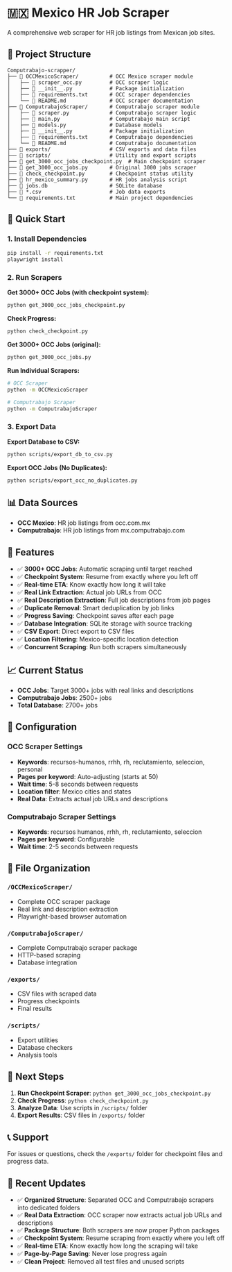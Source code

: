 # 🇲🇽 Mexico HR Job Scraper

A comprehensive web scraper for HR job listings from Mexican job sites.

## 📁 Project Structure

```
Computrabajo-scrapper/
├── 📁 OCCMexicoScraper/          # OCC Mexico scraper module
│   ├── 📄 scraper_occ.py         # OCC scraper logic
│   ├── 📄 __init__.py            # Package initialization
│   ├── 📄 requirements.txt       # OCC scraper dependencies
│   └── 📄 README.md              # OCC scraper documentation
├── 📁 ComputrabajoScraper/       # Computrabajo scraper module
│   ├── 📄 scraper.py             # Computrabajo scraper logic
│   ├── 📄 main.py                # Computrabajo main script
│   ├── 📄 models.py              # Database models
│   ├── 📄 __init__.py            # Package initialization
│   ├── 📄 requirements.txt       # Computrabajo dependencies
│   └── 📄 README.md              # Computrabajo documentation
├── 📁 exports/                   # CSV exports and data files
├── 📁 scripts/                   # Utility and export scripts
├── 📄 get_3000_occ_jobs_checkpoint.py  # Main checkpoint scraper
├── 📄 get_3000_occ_jobs.py       # Original 3000 jobs scraper
├── 📄 check_checkpoint.py        # Checkpoint status utility
├── 📄 hr_mexico_summary.py       # HR jobs analysis script
├── 📄 jobs.db                    # SQLite database
├── 📄 *.csv                      # Job data exports
└── 📄 requirements.txt           # Main project dependencies
```

## 🚀 Quick Start

### 1. Install Dependencies
```bash
pip install -r requirements.txt
playwright install
```

### 2. Run Scrapers

**Get 3000+ OCC Jobs (with checkpoint system):**
```bash
python get_3000_occ_jobs_checkpoint.py
```

**Check Progress:**
```bash
python check_checkpoint.py
```

**Get 3000+ OCC Jobs (original):**
```bash
python get_3000_occ_jobs.py
```

**Run Individual Scrapers:**
```bash
# OCC Scraper
python -m OCCMexicoScraper

# Computrabajo Scraper
python -m ComputrabajoScraper
```

### 3. Export Data

**Export Database to CSV:**
```bash
python scripts/export_db_to_csv.py
```

**Export OCC Jobs (No Duplicates):**
```bash
python scripts/export_occ_no_duplicates.py
```

## 📊 Data Sources

- **OCC Mexico**: HR job listings from occ.com.mx
- **Computrabajo**: HR job listings from mx.computrabajo.com

## 🎯 Features

- ✅ **3000+ OCC Jobs**: Automatic scraping until target reached
- ✅ **Checkpoint System**: Resume from exactly where you left off
- ✅ **Real-time ETA**: Know exactly how long it will take
- ✅ **Real Link Extraction**: Actual job URLs from OCC
- ✅ **Real Description Extraction**: Full job descriptions from job pages
- ✅ **Duplicate Removal**: Smart deduplication by job links
- ✅ **Progress Saving**: Checkpoint saves after each page
- ✅ **Database Integration**: SQLite storage with source tracking
- ✅ **CSV Export**: Direct export to CSV files
- ✅ **Location Filtering**: Mexico-specific location detection
- ✅ **Concurrent Scraping**: Run both scrapers simultaneously

## 📈 Current Status

- **OCC Jobs**: Target 3000+ jobs with real links and descriptions
- **Computrabajo Jobs**: 2500+ jobs
- **Total Database**: 2700+ jobs

## 🔧 Configuration

### OCC Scraper Settings
- **Keywords**: recursos-humanos, rrhh, rh, reclutamiento, seleccion, personal
- **Pages per keyword**: Auto-adjusting (starts at 50)
- **Wait time**: 5-8 seconds between requests
- **Location filter**: Mexico cities and states
- **Real Data**: Extracts actual job URLs and descriptions

### Computrabajo Scraper Settings
- **Keywords**: recursos humanos, rrhh, rh, reclutamiento, seleccion
- **Pages per keyword**: Configurable
- **Wait time**: 2-5 seconds between requests

## 📁 File Organization

### `/OCCMexicoScraper/`
- Complete OCC scraper package
- Real link and description extraction
- Playwright-based browser automation

### `/ComputrabajoScraper/`
- Complete Computrabajo scraper package
- HTTP-based scraping
- Database integration

### `/exports/`
- CSV files with scraped data
- Progress checkpoints
- Final results

### `/scripts/`
- Export utilities
- Database checkers
- Analysis tools

## 🎯 Next Steps

1. **Run Checkpoint Scraper**: `python get_3000_occ_jobs_checkpoint.py`
2. **Check Progress**: `python check_checkpoint.py`
3. **Analyze Data**: Use scripts in `/scripts/` folder
4. **Export Results**: CSV files in `/exports/` folder

## 📞 Support

For issues or questions, check the `/exports/` folder for checkpoint files and progress data.

## 🔄 Recent Updates

- ✅ **Organized Structure**: Separated OCC and Computrabajo scrapers into dedicated folders
- ✅ **Real Data Extraction**: OCC scraper now extracts actual job URLs and descriptions
- ✅ **Package Structure**: Both scrapers are now proper Python packages
- ✅ **Checkpoint System**: Resume scraping from exactly where you left off
- ✅ **Real-time ETA**: Know exactly how long the scraping will take
- ✅ **Page-by-Page Saving**: Never lose progress again
- ✅ **Clean Project**: Removed all test files and unused scripts
